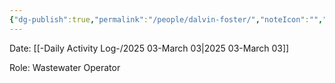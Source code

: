 ```yaml
---
{"dg-publish":true,"permalink":"/people/dalvin-foster/","noteIcon":"","created":"2025-03-03T11:51:37.363-06:00"}
---
```


Date: [[-Daily Activity Log-/2025 03-March 03\|2025 03-March 03]]

Role: Wastewater Operator